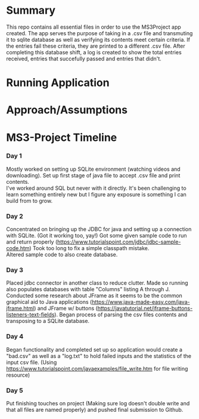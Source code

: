# Summary  
This repo contains all essential files in order to use the MS3Project app created. The app serves the purpose of taking in a .csv file and transmuting it to sqlite database as well as verifying its contents meet certain criteria. If the entries fail these criteria, they are printed to a different .csv file. After completing this database shift, a log is created to show the total entries received, entries that succefully passed and entries that didn't.
# Running Application  
  
# Approach/Assumptions  


# MS3-Project Timeline
### Day 1  
Mostly worked on setting up SQLite environment (watching videos and downloading). Set up first stage of java file to accept .csv file and print contents.  
I've worked around SQL but never with it directly. It's been challenging to learn something entirely new but I figure any exposure is something I can build from to grow.  
### Day 2  
Concentrated on bringing up the JDBC for java and setting up a connection with SQLite. (Got it working too, yay!) Got some given sample code to run and return properly (https://www.tutorialspoint.com/jdbc/jdbc-sample-code.htm) Took too long to fix a simple classpath mistake.  
Altered sample code to also create database.
### Day 3  
Placed jdbc connector in another class to reduce clutter. Made so running also populates databases with table "Columns" listing A through J. Conducted some research about JFrame as it seems to be the common graphical aid to Java applications (https://www.java-made-easy.com/java-jframe.html) and JFrame w/ buttons (https://javatutorial.net/jframe-buttons-listeners-text-fields). Began process of parsing the csv files contents and transposing to a SQLite database.  
### Day 4  
Began functionality and completed set up so application would create a "bad.csv" as well as a "log.txt" to hold failed inputs and the statistics of the input csv file. (Using https://www.tutorialspoint.com/javaexamples/file_write.htm for file writing resource)  
### Day 5  
Put finishing touches on project (Making sure log doesn't double write and that all files are named properly) and pushed final submission to Github.
